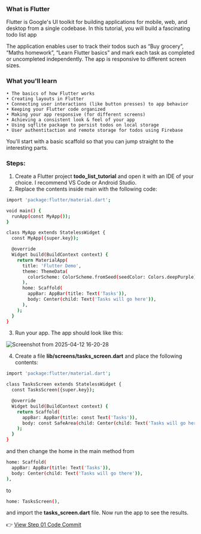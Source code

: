 ### What is Flutter

Flutter is Google's UI toolkit for building applications for mobile, web, and desktop from a single codebase. In this tutorial, you will build a fascinating todo list app

The application enables user to track their todos such as “Buy grocery”, “Maths homework”, “Learn Flutter basics” and mark each task as completed or uncompleted independently. The app is responsive to different screen sizes.

### What you'll learn

    • The basics of how Flutter works
    • Creating layouts in Flutter
    • Connecting user interactions (like button presses) to app behavior
    • Keeping your Flutter code organized
    • Making your app responsive (for different screens)
    • Achieving a consistent look & feel of your app
    • Using sqflite package to persist todos on local storage
    • User authentitaction and remote storage for todos using Firebase

You'll start with a basic scaffold so that you can jump straight to the interesting parts.

### Steps:

1. Create a Flutter project **todo_list_tutorial** and open it with an IDE of your choice. I recommend VS Code or Android Studio.
2. Replace the contents inside main with the following code:

```bash
import 'package:flutter/material.dart';

void main() {
  runApp(const MyApp());
}

class MyApp extends StatelessWidget {
  const MyApp({super.key});

  @override
  Widget build(BuildContext context) {
    return MaterialApp(
      title: 'Flutter Demo',
      theme: ThemeData(
        colorScheme: ColorScheme.fromSeed(seedColor: Colors.deepPurple),
      ),
      home: Scaffold(
        appBar: AppBar(title: Text('Tasks')),
        body: Center(child: Text('Tasks will go here')),
      ),
    );
  }
}
```

3. Run your app. The app should look like this:

![Screenshot from 2025-04-12 16-20-28](https://github.com/user-attachments/assets/d58b1998-f2bf-4854-9be5-53596c24cd37)

4. Create a file **lib/screens/tasks_screen.dart** and place the following contents:

```bash
import 'package:flutter/material.dart';

class TasksScreen extends StatelessWidget {
  const TasksScreen({super.key});

  @override
  Widget build(BuildContext context) {
    return Scaffold(
      appBar: AppBar(title: const Text('Tasks')),
      body: const SafeArea(child: Center(child: Text('Tasks will go here'))),
    );
  }
}
```

and then change the home in the main method from

```bash
home: Scaffold(
  appBar: AppBar(title: Text('Tasks')),
  body: Center(child: Text('Tasks will go there')),
),
```

to

```bash
home: TasksScreen(),
```

and import the **tasks_screen.dart** file. Now run the app to see the results.

👉 [View Step 01 Code Commit](commit_link_here_later)
